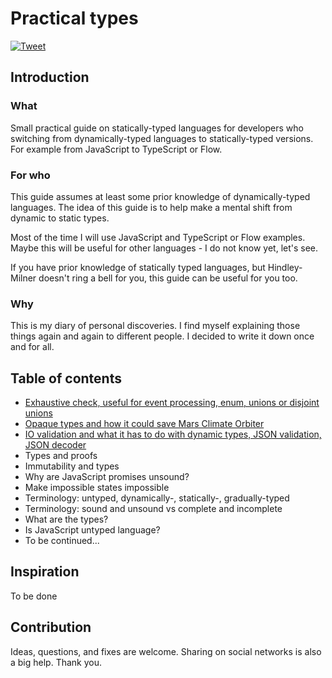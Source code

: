 # Practical types

[![Tweet][twitter-badge]][twitter]

## Introduction

### What
Small practical guide on statically-typed languages for developers who switching from dynamically-typed languages to statically-typed versions. For example from JavaScript to TypeScript or Flow.

### For who
This guide assumes at least some prior knowledge of dynamically-typed languages. The idea of this guide is to help make a mental shift from dynamic to static types.

Most of the time I will use JavaScript and TypeScript or Flow examples. Maybe this will be useful for other languages - I do not know yet, let's see.

If you have prior knowledge of statically typed languages, but Hindley-Milner doesn't ring a bell for you, this guide can be useful for you too.

### Why
This is my diary of personal discoveries. I find myself explaining those things again and again to different people. I decided to write it down once and for all.

## Table of contents
- [Exhaustive check, useful for event processing, enum, unions or disjoint unions](posts/exhaustive-check.md)
- [Opaque types and how it could save Mars Climate Orbiter](posts/opaque-types.md)
- [IO validation and what it has to do with dynamic types, JSON validation, JSON decoder](posts/io-validation.md)
- Types and proofs
- Immutability and types
- Why are JavaScript promises unsound?
- Make impossible states impossible
- Terminology: untyped, dynamically-, statically-, gradually-typed
- Terminology: sound and unsound vs complete and incomplete
- What are the types?
- Is JavaScript untyped language?
- To be continued...

## Inspiration
To be done

## Contribution
Ideas, questions, and fixes are welcome. Sharing on social networks is also a big help. Thank you.

[twitter]: https://twitter.com/intent/tweet?text=Check%20out%20small%20practical%20guide%20on%20Flow%20and%20TypeScript%20for%20JavaScript%20developers%0A%20by%20%40stereobooster%20https%3A%2F%2Fgithub.com%2Fstereobooster%2Fpractical-types%20%F0%9F%91%8D
[twitter-badge]: https://img.shields.io/twitter/url/https/github.com/stereobooster/react-ideal-image.svg?style=social
